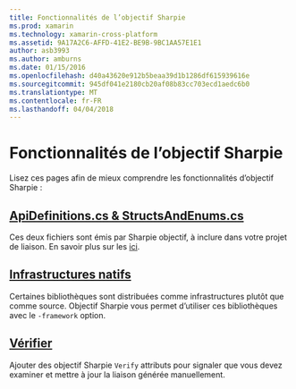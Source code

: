 ```yaml
---
title: Fonctionnalités de l’objectif Sharpie
ms.prod: xamarin
ms.technology: xamarin-cross-platform
ms.assetid: 9A17A2C6-AFFD-41E2-BE9B-9BC1AA57E1E1
author: asb3993
ms.author: amburns
ms.date: 01/15/2016
ms.openlocfilehash: d40a43620e912b5beaa39d1b1286df615939616e
ms.sourcegitcommit: 945df041e2180cb20af08b83cc703ecd1aedc6b0
ms.translationtype: MT
ms.contentlocale: fr-FR
ms.lasthandoff: 04/04/2018
---
```

# <a name="objective-sharpie-features"></a>Fonctionnalités de l’objectif Sharpie

Lisez ces pages afin de mieux comprendre les fonctionnalités d’objectif Sharpie :

## <a name="apidefinitionscs--structsandenumscsapidefinitions-structsandenumsmd"></a>[**ApiDefinitions.cs & StructsAndEnums.cs**](apidefinitions-structsandenums.md)

Ces deux fichiers sont émis par Sharpie objectif, à inclure dans votre projet de liaison. En savoir plus sur les [ici](apidefinitions-structsandenums.md).

## <a name="native-frameworksnative-frameworksmd"></a>[**Infrastructures natifs**](native-frameworks.md)

Certaines bibliothèques sont distribuées comme infrastructures plutôt que comme source.
Objectif Sharpie vous permet d’utiliser ces bibliothèques avec le `-framework` option.

## <a name="verifyverifymd"></a>[**Vérifier**](verify.md)

Ajouter des objectif Sharpie `Verify` attributs pour signaler que vous devez examiner et mettre à jour la liaison générée manuellement. 

